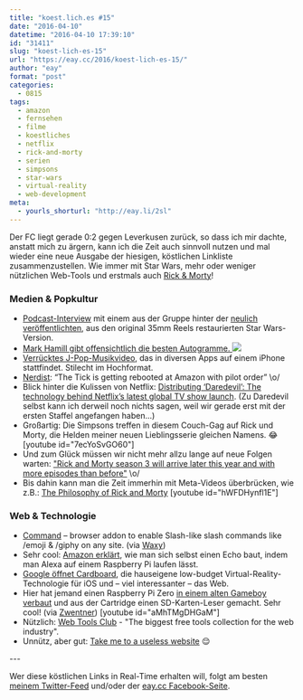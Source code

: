 ```yaml
---
title: "koest.lich.es #15"
date: "2016-04-10"
datetime: "2016-04-10 17:39:10"
id: "31411"
slug: "koest-lich-es-15"
url: "https://eay.cc/2016/koest-lich-es-15/"
author: "eay"
format: "post"
categories:
  - 0815
tags:
  - amazon
  - fernsehen
  - filme
  - koestliches
  - netflix
  - rick-and-morty
  - serien
  - simpsons
  - star-wars
  - virtual-reality
  - web-development
meta:
  - yourls_shorturl: "http://eay.li/2sl"
---
```


Der FC liegt gerade 0:2 gegen Leverkusen zurück, so dass ich mir dachte, anstatt mich zu ärgern, kann ich die Zeit auch sinnvoll nutzen und mal wieder eine neue Ausgabe der hiesigen, köstlichen Linkliste zusammenzustellen. Wie immer mit Star Wars, mehr oder weniger nützlichen Web-Tools und erstmals auch [Rick & Morty](https://en.wikipedia.org/wiki/Rick_and_Morty)!

### Medien & Popkultur

- [Podcast-Interview](http://www.esn.fm/electricshadow/34) mit einem aus der Gruppe hinter der [neulich veröffentlichten](http://www.nerdcore.de/2016/02/22/restored-original-star-wars-35mm-scan/), aus den original 35mm Reels restaurierten Star Wars-Version.
- [Mark Hamill gibt offensichtlich die besten Autogramme. ![](https://eay.cc/uploads/2016/mark-hamill-autographs.jpg)](http://www.nerdcore.de/2016/03/22/mark-hamill-sure-does-like-giving-autographs/) 
- [Verrücktes J-Pop-Musikvideo](https://vimeo.com/161487817), das in diversen Apps auf einem iPhone stattfindet. Stilecht im Hochformat.
- [Nerdist](http://nerdist.com/the-tick-is-getting-rebooted-at-amazon-with-pilot-order/): “The Tick is getting rebooted at Amazon with pilot order” \\o/
- Blick hinter die Kulissen von Netflix: [Distributing ‘Daredevil’: The technology behind Netflix’s latest global TV show launch](http://variety.com/2016/digital/news/daredevil-netflix-technology-war-room-1201733912/). (Zu Daredevil selbst kann ich derweil noch nichts sagen, weil wir gerade erst mit der ersten Staffel angefangen haben...)
- Großartig: Die Simpsons treffen in diesem Couch-Gag auf Rick und Morty, die Helden meiner neuen Lieblingsserie gleichen Namens. 😂 \[youtube id="7ecYoSvGO60"\]
- Und zum Glück müssen wir nicht mehr allzu lange auf neue Folgen warten: ["Rick and Morty season 3 will arrive later this year and with more episodes than before"](http://www.slashfilm.com/rick-and-morty-season-3/) \\o/
- Bis dahin kann man die Zeit immerhin mit Meta-Videos überbrücken, wie z.B.: [The Philosophy of Rick and Morty](https://www.youtube.com/watch?v=hWFDHynfl1E) \[youtube id="hWFDHynfl1E"\]

### Web & Technologie

- [Command](http://slashcommand.club) – browser addon to enable Slash-like slash commands like /emoji & /giphy on any site. (via [Waxy](http://waxy.org/links))
- Sehr cool: [Amazon erklärt](https://github.com/amzn/alexa-avs-raspberry-pi), wie man sich selbst einen Echo baut, indem man Alexa auf einem Raspberry Pi laufen lässt.
- [Google öffnet Cardboard](https://developers.googleblog.com/2016/03/introducing-vr-view-embed-immersive.html), die hauseigene low-budget Virtual-Reality-Technologie für iOS und – viel interessanter – das Web.
- Hier hat jemand einen Raspberry Pi Zero [in einem alten Gameboy verbaut](https://imgur.com/a/jyjmG) und aus der Cartridge einen SD-Karten-Leser gemacht. Sehr cool! (via [Zwentner](http://www.zwentner.com/game-boy-classic-mit-farbdisplay-usb-bluetooth-und-sd-slot/)) \[youtube id="aMhTMgDHGaM"\]
- Nützlich: [Web Tools Club](http://web-tools.club/) - "The biggest free tools collection for the web industry".
- Unnütz, aber gut: [Take me to a useless website](http://www.theuselessweb.com/) 😌

\---

Wer diese köstlichen Links in Real-Time erhalten will, folgt am besten [meinem Twitter-Feed](https://twitter.com/eay) und/oder der [eay.cc Facebook-Seite](https://www.facebook.com/eay.cc).
